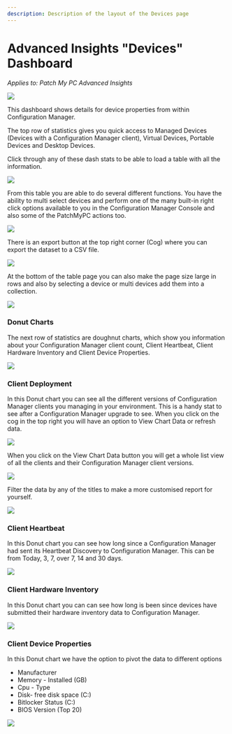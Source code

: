 ```yaml
---
description: Description of the layout of the Devices page
---
```


# Advanced Insights "Devices" Dashboard

_Applies to: Patch My PC Advanced Insights_

![](/_images/image-(507).png)

This dashboard shows details for device properties from within Configuration Manager.

The top row of statistics gives you quick access to Managed Devices (Devices with a Configuration Manager client), Virtual Devices, Portable Devices and Desktop Devices.

Click through any of these dash stats to be able to load a table with all the information.

![](/_images/image-(492).png)

From this table you are able to do several different functions. You have the ability to multi select devices and perform one of the many built-in right click options available to you in the Configuration Manager Console and also some of the PatchMyPC actions too.

![](/_images/image-(510).png)

There is an export button at the top right corner (Cog) where you can export the dataset to a CSV file.

![](/_images/image-(511).png)

At the bottom of the table page you can also make the page size large in rows and also by selecting a device or multi devices add them into a collection.

![](/_images/image-(514).png)

### Donut Charts

The next row of statistics are doughnut charts, which show you information about your Configuration Manager client count, Client Heartbeat, Client Hardware Inventory and Client Device Properties.

![](/_images/image-(515).png)

### Client Deployment

In this Donut chart you can see all the different versions of Configuration Manager clients you managing in your environment. This is a handy stat to see after a Configuration Manager upgrade to see. When you click on the cog in the top right you will have an option to View Chart Data or refresh data.

![](/_images/image-(516).png)

When you click on the View Chart Data button you will get a whole list view of all the clients and their Configuration Manager client versions.

![](/_images/image-(494).png)

Filter the data by any of the titles to make a more customised report for yourself.

![](/_images/image-(495).png)

### Client Heartbeat

In this Donut chart you can see how long since a Configuration Manager had sent its Heartbeat Discovery to Configuration Manager. This can be from Today, 3, 7, over 7, 14 and 30 days.

![](/_images/image-(520).png)

### Client Hardware Inventory

In this Donut chart you can can see how long is been since devices have submitted their hardware inventory data to Configuration Manager.

![](/_images/image-(522).png)

### Client Device Properties

In this Donut chart we have the option to pivot the data to different options

* Manufacturer
* Memory - Installed (GB)
* Cpu - Type
* Disk- free disk space (C:)
* Bitlocker Status (C:)
* BIOS Version (Top 20)

![](/_images/image-(523).png)